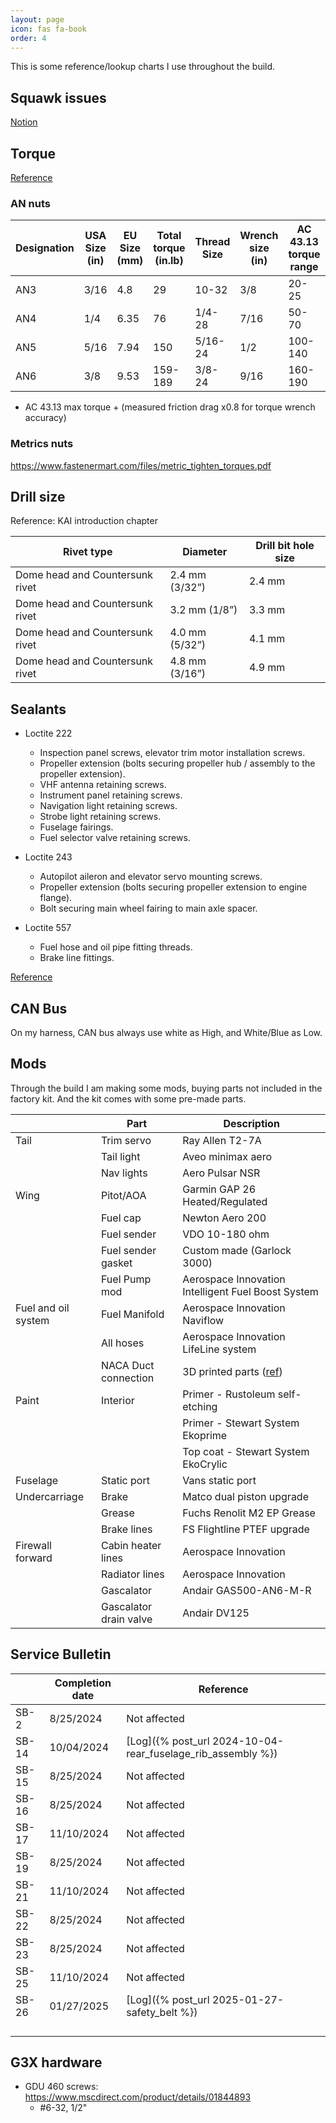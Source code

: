 ```yaml
---
layout: page
icon: fas fa-book
order: 4
---
```


This is some reference/lookup charts I use throughout the build.

## Squawk issues

[Notion](https://www.notion.so/1e5f148290fe80a2bf23c3f33bdcdd68?v=1e9f148290fe80a2bc0c000c80147c8b)

## Torque

[Reference](https://www.latten.net/sling2/torque-values/)

### AN nuts

| Designation | USA Size (in) | EU Size (mm) | Total torque (in.lb) | Thread Size | Wrench size (in) | AC 43.13 torque range | TAF maintenance manual | Measured friction drag torque |
| ----------- | ------------- | ------------ | -------------------- | ----------- | ---------------- | --------------------- | ---------------------- | ----------------------------- |
| AN3         | 3/16          | 4.8          | 29                   | 10-32       | 3/8              | 20-25                 | 18-24                  | 5                             |
| AN4         | 1/4           | 6.35         | 76                   | 1/4-28      | 7/16             | 50-70                 | 51-80                  | 7                             |
| AN5         | 5/16          | 7.94         | 150                  | 5/16-24     | 1/2              | 100-140               | 12                     | 12                            |
| AN6         | 3/8           | 9.53         | 159-189              | 3/8-24      | 9/16             | 160-190               | 159-189                |                               |

- AC 43.13 max torque + (measured friction drag x0.8 for torque wrench accuracy)

### Metrics nuts

https://www.fastenermart.com/files/metric_tighten_torques.pdf

## Drill size

Reference: KAI introduction chapter

| Rivet type                      | Diameter       | Drill bit hole size |
| ------------------------------- | -------------- | ------------------- |
| Dome head and Countersunk rivet | 2.4 mm (3/32”) | 2.4 mm              |
| Dome head and Countersunk rivet | 3.2 mm (1/8”)  | 3.3 mm              |
| Dome head and Countersunk rivet | 4.0 mm (5/32”) | 4.1 mm              |
| Dome head and Countersunk rivet | 4.8 mm (3/16”) | 4.9 mm              |

## Sealants

- Loctite 222

  - Inspection panel screws, elevator trim motor installation screws.
  - Propeller extension (bolts securing propeller hub / assembly to the propeller extension).
  - VHF antenna retaining screws.
  - Instrument panel retaining screws.
  - Navigation light retaining screws.
  - Strobe light retaining screws.
  - Fuselage fairings.
  - Fuel selector valve retaining screws.

- Loctite 243

  - Autopilot aileron and elevator servo mounting screws.
  - Propeller extension (bolts securing propeller extension to engine flange).
  - Bolt securing main wheel fairing to main axle spacer.

- Loctite 557
  - Fuel hose and oil pipe fitting threads.
  - Brake line fittings.

[Reference](https://slingaircraft.com/wp-admin/admin-ajax.php?juwpfisadmin=false&action=wpfd&task=file.download&wpfd_category_id=1068&wpfd_file_id=10722&token=&preview=1)

## CAN Bus

On my harness, CAN bus always use white as High, and White/Blue as Low.

## Mods

Through the build I am making some mods, buying parts not included in the factory kit. And the kit comes with some pre-made parts.

|                     | Part                   | Description                                                         |
| ------------------- | ---------------------- | ------------------------------------------------------------------- |
| Tail                | Trim servo             | Ray Allen T2-7A                                                     |
|                     | Tail light             | Aveo minimax aero                                                   |
|                     | Nav lights             | Aero Pulsar NSR                                                     |
| Wing                | Pitot/AOA              | Garmin GAP 26 Heated/Regulated                                      |
|                     | Fuel cap               | Newton Aero 200                                                     |
|                     | Fuel sender            | VDO 10-180 ohm                                                      |
|                     | Fuel sender gasket     | Custom made (Garlock 3000)                                          |
|                     | Fuel Pump mod          | Aerospace Innovation Intelligent Fuel Boost System                  |
| Fuel and oil system | Fuel Manifold          | Aerospace Innovation Naviflow                                       |
|                     | All hoses              | Aerospace Innovation LifeLine system                                |
|                     | NACA Duct connection   | 3D printed parts ([ref](https://www.thingiverse.com/thing:6903645)) |
| Paint               | Interior               | Primer - Rustoleum self-etching                                     |
|                     |                        | Primer - Stewart System Ekoprime                                    |
|                     |                        | Top coat - Stewart System EkoCrylic                                 |
| Fuselage            | Static port            | Vans static port                                                    |
| Undercarriage       | Brake                  | Matco dual piston upgrade                                           |
|                     | Grease                 | Fuchs Renolit M2 EP Grease                                          |
|                     | Brake lines            | FS Flightline PTEF upgrade                                          |
| Firewall forward    | Cabin heater lines     | Aerospace Innovation                                                |
|                     | Radiator lines         | Aerospace Innovation                                                |
|                     | Gascalator             | Andair GAS500-AN6-M-R                                               |
|                     | Gascalator drain valve | Andair DV125                                                        |

## Service Bulletin

|       | Completion date | Reference                                                   |
| ----- | --------------- | ----------------------------------------------------------- |
| SB-2  | 8/25/2024       | Not affected                                                |
| SB-14 | 10/04/2024      | [Log]({% post_url 2024-10-04-rear_fuselage_rib_assembly %}) |
| SB-15 | 8/25/2024       | Not affected                                                |
| SB-16 | 8/25/2024       | Not affected                                                |
| SB-17 | 11/10/2024      | Not affected                                                |
| SB-19 | 8/25/2024       | Not affected                                                |
| SB-21 | 11/10/2024      | Not affected                                                |
| SB-22 | 8/25/2024       | Not affected                                                |
| SB-23 | 8/25/2024       | Not affected                                                |
| SB-25 | 11/10/2024      | Not affected                                                |
| SB-26 | 01/27/2025      | [Log]({% post_url 2025-01-27-safety_belt %})                |
|       |                 |                                                             |
|       |                 |                                                             |
|       |                 |                                                             |
|       |                 |                                                             |


## G3X hardware

* GDU 460 screws: https://www.mscdirect.com/product/details/01844893
  * #6-32, 1/2"